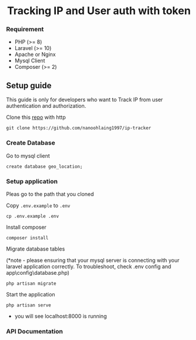 <h1 align="center"> Tracking IP and User auth with token </h1>

### Requirement

- PHP (>= 8)
- Laravel (>= 10)
- Apache or Nginx
- Mysql Client
- Composer (>= 2)

## Setup guide

This guide is only for developers who want to Track IP from user authentication and authorization.

Clone this [repo](https://github.com/nanoohlaing1997/ip-tracker) with http

```
git clone https://github.com/nanoohlaing1997/ip-tracker
```

### Create Database

Go to mysql client
```
create database geo_location;
```

### Setup application

Pleas go to the path that you cloned

Copy `.env.example` to `.env`

```
cp .env.example .env
```

Install composer
```
composer install
```
Migrate database tables

(*note - please ensuring that your mysql server is connecting with your laravel application correctly. To troubleshoot, check .env config and app\config\database.php)
```
php artisan migrate
```
Start the application
```
php artisan serve
```
- you will see localhost:8000 is running


### API Documentation


